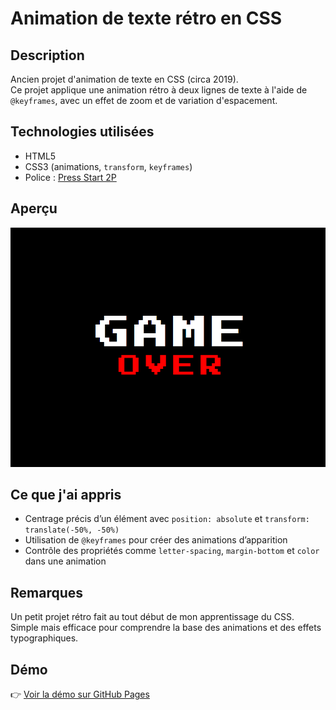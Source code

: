 # Animation de texte rétro en CSS

## Description
Ancien projet d'animation de texte en CSS (circa 2019).  
Ce projet applique une animation rétro à deux lignes de texte à l'aide de `@keyframes`, avec un effet de zoom et de variation d'espacement.

## Technologies utilisées
- HTML5  
- CSS3 (animations, `transform`, `keyframes`)  
- Police : [Press Start 2P](https://fonts.google.com/specimen/Press+Start+2P)

## Aperçu
![screenshot](screenshot.png)

## Ce que j'ai appris
- Centrage précis d’un élément avec `position: absolute` et `transform: translate(-50%, -50%)`  
- Utilisation de `@keyframes` pour créer des animations d’apparition  
- Contrôle des propriétés comme `letter-spacing`, `margin-bottom` et `color` dans une animation

## Remarques
Un petit projet rétro fait au tout début de mon apprentissage du CSS.  
Simple mais efficace pour comprendre la base des animations et des effets typographiques.

## Démo

👉 [Voir la démo sur GitHub Pages](https://rukendogan.github.io/gameOver_css/)
